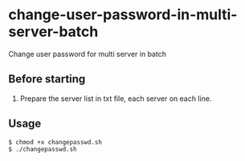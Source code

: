 # change-user-password-in-multi-server-batch
Change user password for multi server in batch

## Before starting
1. Prepare the server list in txt file, each server on each line.

## Usage
```
$ chmod +x changepasswd.sh
$ ./changepasswd.sh
```
